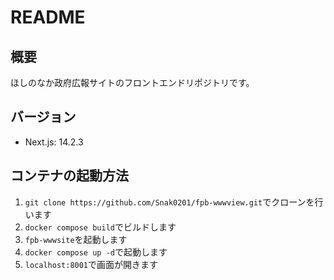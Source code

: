 # README

## 概要

ほしのなか政府広報サイトのフロントエンドリポジトリです。

## バージョン

- Next.js: 14.2.3

## コンテナの起動方法

1. `git clone https://github.com/Snak0201/fpb-wwwview.git`でクローンを行います
2. `docker compose build`でビルドします
3. `fpb-wwwsite`を起動します
4. `docker compose up -d`で起動します
5. `localhost:8001`で画面が開きます
